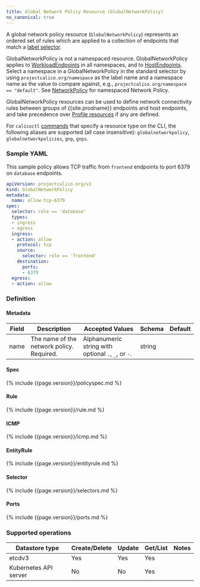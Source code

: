```yaml
---
title: Global Network Policy Resource (GlobalNetworkPolicy)
no_canonical: true
---
```


A global network policy resource (`GlobalNetworkPolicy`) represents an ordered set of rules which are applied
to a collection of endpoints that match a [label selector](#selector).

GlobalNetworkPolicy is not a namespaced resource. GlobalNetworkPolicy applies to [WorkloadEndpoints]({{site.baseurl}}/{{page.version}}/reference/calicoctl/resources/workloadendpoint) in all namespaces, and to [HostEndpoints]({{site.baseurl}}/{{page.version}}/reference/calicoctl/resources/hostendpoint).
Select a namespace in a GlobalNetworkPolicy in the standard selector by using
`projectcalico.org/namespace` as the label name and a namespace name as the
value to compare against, e.g., `projectcalico.org/namespace == "default"`.
See [NetworkPolicy]({{site.baseurl}}/{{page.version}}/reference/calicoctl/resources/networkpolicy) for namespaced Network Policy.

GlobalNetworkPolicy resources can be used to define network connectivity rules between groups of {{site.prodname}} endpoints and host endpoints, and
take precedence over [Profile resources]({{site.baseurl}}/{{page.version}}/reference/calicoctl/resources/profile) if any are defined.

For `calicoctl` [commands]({{site.baseurl}}/{{page.version}}/reference/calicoctl/commands/) that specify a resource type on the CLI, the following
aliases are supported (all case insensitive): `globalnetworkpolicy`, `globalnetworkpolicies`, `gnp`, `gnps`.

### Sample YAML

This sample policy allows TCP traffic from `frontend` endpoints to port 6379 on
`database` endpoints.

```yaml
apiVersion: projectcalico.org/v2
kind: GlobalNetworkPolicy
metadata:
  name: allow-tcp-6379
spec:
  selector: role == 'database'
  types:
  - ingress
  - egress
  ingress:
  - action: allow
    protocol: tcp
    source:
      selector: role == 'frontend'
    destination:
      ports:
      - 6379
  egress:
  - action: allow
```

### Definition

#### Metadata

| Field | Description  | Accepted Values   | Schema | Default |
|-------|--------------|-------------------|--------|---------|
| name | The name of the network policy. Required. | Alphanumeric string with optional `.`, `_`, or `-`. | string |         |

#### Spec

{% include {{page.version}}/policyspec.md %}

#### Rule

{% include {{page.version}}/rule.md %}

#### ICMP

{% include {{page.version}}/icmp.md %}

#### EntityRule

{% include {{page.version}}/entityrule.md %}

#### Selector

{% include {{page.version}}/selectors.md %}

#### Ports

{% include {{page.version}}/ports.md %}


### Supported operations

| Datastore type        | Create/Delete | Update | Get/List | Notes
|-----------------------|---------------|--------|----------|------
| etcdv3                | Yes           | Yes    | Yes      |
| Kubernetes API server | No            | No     | Yes      |
